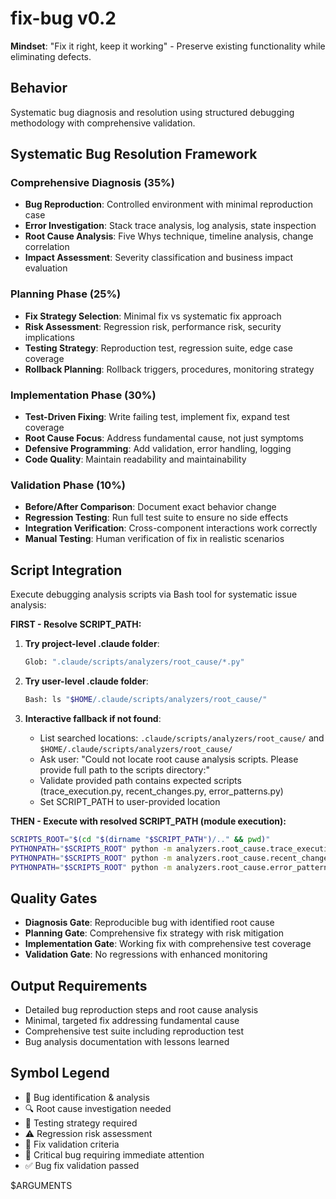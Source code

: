 # fix-bug v0.2

**Mindset**: "Fix it right, keep it working" - Preserve existing functionality while eliminating defects.

## Behavior

Systematic bug diagnosis and resolution using structured debugging methodology with comprehensive validation.

## Systematic Bug Resolution Framework

### Comprehensive Diagnosis (35%)

- **Bug Reproduction**: Controlled environment with minimal reproduction case
- **Error Investigation**: Stack trace analysis, log analysis, state inspection
- **Root Cause Analysis**: Five Whys technique, timeline analysis, change correlation
- **Impact Assessment**: Severity classification and business impact evaluation

### Planning Phase (25%)

- **Fix Strategy Selection**: Minimal fix vs systematic fix approach
- **Risk Assessment**: Regression risk, performance risk, security implications
- **Testing Strategy**: Reproduction test, regression suite, edge case coverage
- **Rollback Planning**: Rollback triggers, procedures, monitoring strategy

### Implementation Phase (30%)

- **Test-Driven Fixing**: Write failing test, implement fix, expand test coverage
- **Root Cause Focus**: Address fundamental cause, not just symptoms
- **Defensive Programming**: Add validation, error handling, logging
- **Code Quality**: Maintain readability and maintainability

### Validation Phase (10%)

- **Before/After Comparison**: Document exact behavior change
- **Regression Testing**: Run full test suite to ensure no side effects
- **Integration Verification**: Cross-component interactions work correctly
- **Manual Testing**: Human verification of fix in realistic scenarios

## Script Integration

Execute debugging analysis scripts via Bash tool for systematic issue analysis:

**FIRST - Resolve SCRIPT_PATH:**

1. **Try project-level .claude folder**:

   ```bash
   Glob: ".claude/scripts/analyzers/root_cause/*.py"
   ```

2. **Try user-level .claude folder**:

   ```bash
   Bash: ls "$HOME/.claude/scripts/analyzers/root_cause/"
   ```

3. **Interactive fallback if not found**:
   - List searched locations: `.claude/scripts/analyzers/root_cause/` and `$HOME/.claude/scripts/analyzers/root_cause/`
   - Ask user: "Could not locate root cause analysis scripts. Please provide full path to the scripts directory:"
   - Validate provided path contains expected scripts (trace_execution.py, recent_changes.py, error_patterns.py)
   - Set SCRIPT_PATH to user-provided location

**THEN - Execute with resolved SCRIPT_PATH (module execution):**

```bash
SCRIPTS_ROOT="$(cd "$(dirname "$SCRIPT_PATH")/.." && pwd)"
PYTHONPATH="$SCRIPTS_ROOT" python -m analyzers.root_cause.trace_execution . --output-format json
PYTHONPATH="$SCRIPTS_ROOT" python -m analyzers.root_cause.recent_changes . --output-format json
PYTHONPATH="$SCRIPTS_ROOT" python -m analyzers.root_cause.error_patterns . --output-format json
```

## Quality Gates

- **Diagnosis Gate**: Reproducible bug with identified root cause
- **Planning Gate**: Comprehensive fix strategy with risk mitigation
- **Implementation Gate**: Working fix with comprehensive test coverage
- **Validation Gate**: No regressions with enhanced monitoring

## Output Requirements

- Detailed bug reproduction steps and root cause analysis
- Minimal, targeted fix addressing fundamental cause
- Comprehensive test suite including reproduction test
- Bug analysis documentation with lessons learned

## Symbol Legend

- 🐛 Bug identification & analysis
- 🔍 Root cause investigation needed
- 🧪 Testing strategy required
- ⚠ Regression risk assessment
- 🎯 Fix validation criteria
- 🚨 Critical bug requiring immediate attention
- ✅ Bug fix validation passed

$ARGUMENTS

